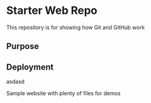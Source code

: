 # Starter Web Repo

This repository is for showing how Git and GitHub work

## Purpose

## Deployment
asdasd

Sample website with plenty of files for demos